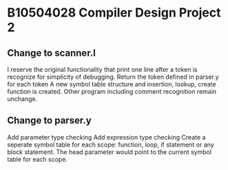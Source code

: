 # B10504028 Compiler Design Project 2
## Change to scanner.l
I reserve the original functionality that print one line after a token is recognize for simplicity of debugging.
Return the token defined in parser.y for each token
A new symbol table structure and insertion, lookup, create function is created.
Other program including comment recognition remain unchange. 
## Change to parser.y
Add parameter type checking
Add expression type checking
Create a seperate symbol table for each scope: function, loop, if statement or any block statement. The head parameter would point to the current symbol table for each scope.